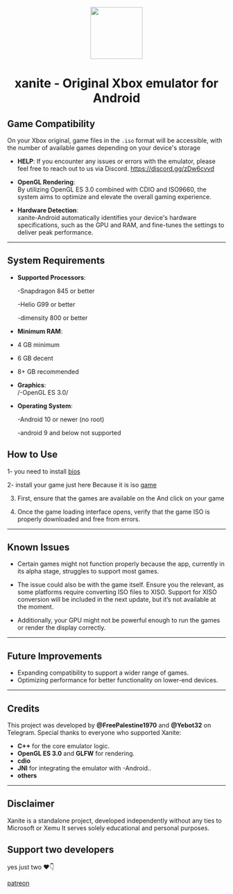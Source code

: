 <p align="center">
    <a href="https://github.com/dev-Ali2008/xanite-original-android/blob/9f44a642d546793253395ae20c7f6a38e1fd9151/Xanite%20original.png">
        <img height="120px" src="https://github.com/dev-Ali2008/xanite-original-android/blob/9f44a642d546793253395ae20c7f6a38e1fd9151/Xanite%20original.png" />
    </a>
</p>

<h1 align="center"> xanite - Original Xbox emulator for Android</h1>

## Game Compatibility

On your Xbox original, game files in the `.iso` format will be accessible, with the number of available games depending on your device's storage

- **HELP**:
If you encounter any issues or errors with the emulator,
please feel free to
reach out to us via Discord.
https://discord.gg/zDw6cvvd

- **OpenGL Rendering**:  
By utilizing OpenGL ES 3.0 combined with CDIO and ISO9660, the system aims to optimize and elevate the overall gaming experience.

- **Hardware Detection**:  
xanite-Android automatically identifies your device's hardware specifications, such as the GPU and RAM, and fine-tunes the settings to deliver peak performance.

---

## System Requirements

- **Supported Processors**:
  
  -Snapdragon 845 or better
   
  -Helio G99 or better

  -dimensity 800 or better

- **Minimum RAM**:
  
- 4 GB minimum

- 6 GB decent 

- 8+ GB recommended

- **Graphics**:  
 /-OpenGL ES 3.0/

- **Operating System**:  

  -Android 10 or newer (no root)

  -android 9 and below not supported

## How to Use

1- you need to install 
<a href="https://www.mediafire.com/file/1px5bm6wxwgknu0/XEMU_ANDROID_FILES.zip/file">bios</a>
&nbsp;&nbsp; &nbsp;&nbsp;

2- install your game just here Because it is iso <a href="https://github.com/dev-Ali2008/Xemu-android/blob/main/Game.md">game</a>
&nbsp;&nbsp; &nbsp;&nbsp;

3. First, ensure that the games are available on the And click on your game

4. Once the game loading interface opens, verify that the game ISO is properly downloaded and free from errors.

---
## Known Issues

 - Certain games might not function properly because the app, currently in its alpha stage, struggles to support most games.

- The issue could also be with the game itself. Ensure you the relevant, as some platforms require converting ISO files to XISO. Support for XISO conversion will be included in the next update, but it’s not available at the moment.
  
- Additionally, your GPU might not be powerful enough to run the games or render the display correctly.  

---

## Future Improvements

- Expanding compatibility to support a wider range of games.  
- Optimizing performance for better functionality on lower-end devices.  

---

## Credits
This project was developed by **@FreePalestine1970** and **@Yebot32** on Telegram. Special thanks to everyone who supported Xanite:


- **C++** for the core emulator logic.
- **OpenGL ES 3.0** and **GLFW** for rendering.
- **cdio** 
- **JNI** for integrating the emulator with -Android..
- **others**
---

## Disclaimer
Xanite is a standalone project, developed independently without any ties to Microsoft or Xemu It serves solely educational and personal purposes.

## Support two developers 

yes just two ❤️👇

<a href="https://www.patreon.com/c/xemu_android/posts">patreon</a>
&nbsp;&nbsp; &nbsp;&nbsp;
